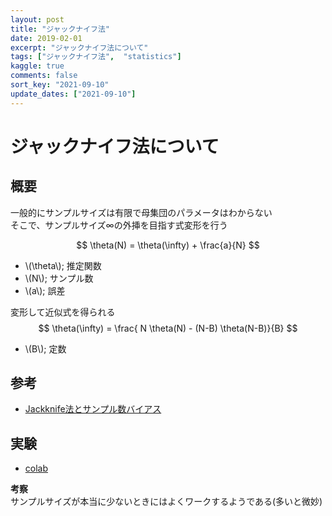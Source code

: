 ```yaml
---
layout: post
title: "ジャックナイフ法"
date: 2019-02-01
excerpt: "ジャックナイフ法について"
tags: ["ジャックナイフ法",  "statistics"]
kaggle: true
comments: false
sort_key: "2021-09-10"
update_dates: ["2021-09-10"]
---
```


# ジャックナイフ法について

## 概要
一般的にサンプルサイズは有限で母集団のパラメータはわからない  
そこで、サンプルサイズ∞の外挿を目指す式変形を行う  

$$
\theta(N) = \theta(\infty) + \frac{a}{N}
$$

 - \\(\theta\\); 推定関数
 - \\(N\\); サンプル数
 - \\(a\\); 誤差

変形して近似式を得られる  
$$
\theta(\infty) = \frac{ N \theta(N) - (N-B) \theta(N-B)}{B}
$$
 - \\(B\\); 定数

## 参考
 - [Jackknife法とサンプル数バイアス](https://qiita.com/kaityo256/items/174347b12717ba49263d)

## 実験
 - [colab](https://colab.research.google.com/drive/1A2bpfCJjU9Hy9X0F8sq8G3oJZFzxlcd1?usp=sharing)

**考察**  
サンプルサイズが本当に少ないときにはよくワークするようである(多いと微妙)

